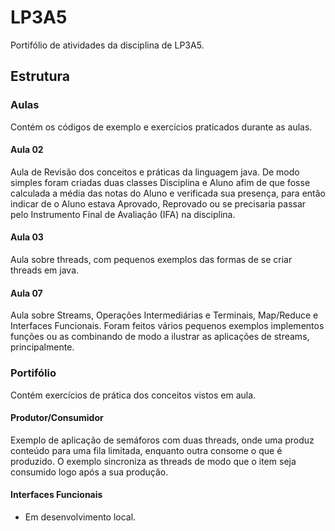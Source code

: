 # LP3A5
Portifólio de atividades da disciplina de LP3A5.

## Estrutura

### Aulas

Contém os códigos de exemplo e exercícios praticados durante as aulas.

#### Aula 02

Aula de Revisão dos conceitos e práticas da linguagem java.
De modo simples foram criadas duas classes Disciplina e Aluno afim de que fosse calculada a média das notas do Aluno e verificada sua presença, para então indicar de o Aluno estava Aprovado, Reprovado ou se precisaria passar pelo Instrumento Final de Avaliação (IFA) na disciplina.

#### Aula 03

Aula sobre threads, com pequenos exemplos das formas de se criar threads em java.

#### Aula 07

Aula sobre Streams, Operações Intermediárias e Terminais, Map/Reduce e Interfaces Funcionais.
Foram feitos vários pequenos exemplos implementos funções ou as combinando de modo a ilustrar as aplicações de streams, principalmente.

### Portifólio

Contém exercícios de prática dos conceitos vistos em aula.

#### Produtor/Consumidor

Exemplo de aplicação de semáforos com duas threads, onde uma produz conteúdo para uma fila limitada, enquanto outra consome o que é produzido. O exemplo sincroniza as threads de modo que o item seja consumido logo após a sua produção.

#### Interfaces Funcionais

- Em desenvolvimento local.